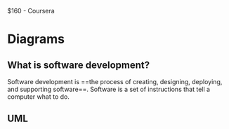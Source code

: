 $160 - Coursera

# Diagrams

## **What is software development?**

Software development is ==the process of creating, designing, deploying, and supporting software==. Software is a set of instructions that tell a computer what to do.

## **UML**

